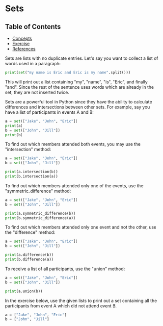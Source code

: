 # Sets

## Table of Contents

<!-- START doctoc generated TOC please keep comment here to allow auto update -->
<!-- DON'T EDIT THIS SECTION, INSTEAD RE-RUN doctoc TO UPDATE -->

- [Concepts](#concepts)
- [Exercise](#exercise)
- [References](#references)

<!-- END doctoc generated TOC please keep comment here to allow auto update -->

Sets are lists with no duplicate entries.
Let's say you want to collect a list of words used in a paragraph:

```python
print(set("my name is Eric and Eric is my name".split()))
```

This will print out a list containing "my", "name", "is", "Eric", and finally "and".
Since the rest of the sentence uses words which are already in the set,
they are not inserted twice.

Sets are a powerful tool in Python since they have the ability to calculate differences
and intersections between other sets.
For example, say you have a list of participants in events A and B:

```python
a = set(["Jake", "John", "Eric"])
print(a)
b = set(["John", "Jill"])
print(b)
```

To find out which members attended both events, you may use the "intersection" method:

```python
a = set(["Jake", "John", "Eric"])
b = set(["John", "Jill"])

print(a.intersection(b))
print(b.intersection(a))
```

To find out which members attended only one of the events,
use the "symmetric_difference" method:

```python
a = set(["Jake", "John", "Eric"])
b = set(["John", "Jill"])

print(a.symmetric_difference(b))
print(b.symmetric_difference(a))
```

To find out which members attended only one event and not the other,
use the "difference" method:

```python
a = set(["Jake", "John", "Eric"])
b = set(["John", "Jill"])

print(a.difference(b))
print(b.difference(a))
```

To receive a list of all participants, use the "union" method:

```python
a = set(["Jake", "John", "Eric"])
b = set(["John", "Jill"])

print(a.union(b))
```

In the exercise below,
use the given lists to print out a set containing all the participants
from event A which did not attend event B.

```python
a = ["Jake", "John", "Eric"]
b = ["John", "Jill"]
```
